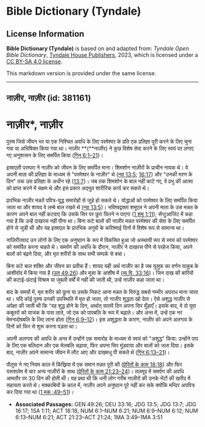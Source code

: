 # Bible Dictionary (Tyndale)

## License Information

**Bible Dictionary (Tyndale)** is based on and adapted from: _Tyndale Open Bible Dictionary_, [Tyndale House Publishers](https://tyndaleopenresources.com/), 2023, which is licensed under a [CC BY-SA 4.0 license](https://creativecommons.org/licenses/by-sa/4.0/legalcode.en).

This markdown version is provided under the same license.



--------------------------------

## नाज़ीर, नाज़ीर (id: 381161)

नाज़ीर\*, नाज़ीर
================

पुरुष जिसे जीवन भर या एक निश्चित अवधि के लिए परमेश्वर के प्रति एक प्रतिज्ञा पूरी करने के लिए चुना गया या अभिषिक्त किया गया था। नाज़ीर **(**नाज़ीर) ने कुछ विशेष सेवा करने के लिए स्वयं पर लगाए गए अनुशासन के लिए समर्पित किया ([गिन 6:1–21](https://ref.ly/Num6:1-Num6:21))।

इस्राएली परम्परा ने नाज़ीर को जीवन के लिए समर्पित माना। शिमशोन नाज़ीरों के प्राचीन नायक थे। वे अपनी माता की प्रतिज्ञा के माध्यम से "परमेश्वर के नाज़ीर" थे ([न्या 13:5](https://ref.ly/Judg13:5); [16:17](https://ref.ly/Judg16:17)) और "उनकी मरण के दिन" तक उस प्रतिज्ञा के अधीन रहे ([13:7](https://ref.ly/Judg13:7))। जब तक शिमशोन के बाल नहीं काटे गए, वे प्रभु की आत्मा को प्राप्त करने में सक्षम थे और इस प्रकार अद्भुत शारीरिक कार्य कर सकते थे।

प्रारंभिक नाज़ीर मन्नतें पवित्र\-युद्ध समारोहों से जुड़े हो सकते थे। योद्धाओं को परमेश्वर के लिए समर्पित किया जाता था और शायद वे लम्बे बाल रखते थे ([न्या 13:5](https://ref.ly/Judg13:5))। भविष्यद्वक्ता शमूएल ने अपनी माता के उस मन्नत के कारण अपने बाल नहीं कटवाए कि उसके सिर पर छुरा फिरने न पाएगा ([1 शमू 1:11](https://ref.ly/1Sam1:11)); सेप्टुआजिंट में कहा गया है कि उन्हें दाखरस नहीं पीना था। बिना कटे बालों की नाज़ीर मन्नत परमेश्वर की सेवा के लिए समर्पित होने से जुडी थी और यह इस्राएल के प्रारंभिक अगुवों के करिश्माई दिनों में विशेष रूप से सामान्य था।

नाज़िरीतवाद उन लोगों के लिए एक अनुष्ठान के रूप में विकसित हुआ जो अस्थायी रूप से स्वयं को परमेश्वर को समर्पित करना चाहते थे। समर्पण की अवधि के दौरान, नाज़ीर ने दाखरस पीने से परहेज किया, अपने बालों को बढ़ने दिया, और मृत शरीरों के साथ सभी सम्पर्क से बचा। 

बिना कटे बाल शक्ति और जीवन का प्रतीक हैं। शायद यही अर्थ नाज़ीर का है जब यूसुफ का वर्णन याकूब के आशीर्वाद में किया गया है ([उत 49:26](https://ref.ly/Gen49:26)) और मूसा के आशीष में ([व्य.वि. 33:16](https://ref.ly/Deut33:16))। जिन दाख की बारियों की कटाई\-छंटाई विश्राम या जुबली वर्षों में नहीं की जाती थी, उन्हें नाज़ीर कहा जाता था। 

बाद के समयों में, मृत शरीर को छूना या उसके निकट आना मन्नत के विरुद्ध सबसे गम्भीर अपराध माना जाता था। यदि कोई पुरुष उनकी उपस्थिति में मृत हो जाता, तो नाज़ीर शुद्धता खो देता। ऐसे अशुद्ध नाज़ीर से अपेक्षा की जाती थी कि "वह शुद्ध होने के दिन, अर्थात् सातवें दिन अपना सिर मुँड़ाएँ। इसके बाद, वे दो युवा कबूतरों को याजक के पास लाते, जो एक को पापबलि के रूप में चढ़ाते। और अन्त में, उन्हें एक नर मेमनादोषबलि के लिए लाना होता ([गिन 6:9–12](https://ref.ly/Num6:9-Num6:12))। इस अशुद्धता के कारण, नाज़ीर को अपने अलगाव के दिनों को फिर से शुरू करना पड़ता था।

अपनी अलगाव की अवधि के अन्त में उन्होंने एक समारोह के माध्यम से स्वयं को "अशुद्ध" किया: उन्होंने पाप के लिए एक बलिदान और एक मेलबलि चढ़ाया, फिर अपना सिर मुंडवाया और बालों को जला दिया। इसके बाद, नाज़ीर अपने सामान्य जीवन में लौट आए और दाखमधु पी सकते थे ([गिन 6:13–21](https://ref.ly/Num6:13-Num6:21))।

पौलुस ने नए नियम काल में किंख्रिया में एक समान मन्नत पूरी की ([प्रेरितों के काम 18:18](https://ref.ly/Acts18:18)) और फिर यरूशलेम में चार अन्य नाज़ीरों के साथ ([प्रेरितों के काम 21:23–24](https://ref.ly/Acts21:23-Acts21:24))। तलमूद में समर्पण की अवधि आमतौर पर 30 दिन की होती थी। यह प्रथा थी कि धनी लोग गरीब नाज़ीरों की उनके भेंटों की खरीद में सहायता करते थे। मक्काबियों के काल में, नाज़ीर अपने अनुष्ठान पूरे नहीं कर सके क्योंकि मन्दिर अपवित्र कर दिया गया था ([1 मक :49–51](https://ref.ly/1Macc3:49-1Macc3:51))। 

* **Associated Passages:** GEN 49:26; DEU 33:16; JDG 13:5; JDG 13:7; JDG 16:17; 1SA 1:11; ACT 18:18; NUM 6:1–NUM 6:21; NUM 6:9–NUM 6:12; NUM 6:13–NUM 6:21; ACT 21:23–ACT 21:24; 1MA 3:49–1MA 3:51

